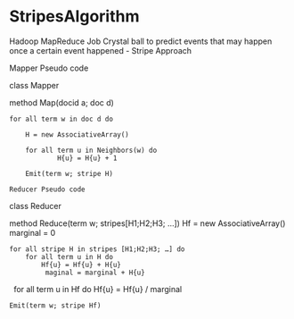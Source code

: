 # StripesAlgorithm
Hadoop MapReduce Job
Crystal ball to predict events that may happen once a certain event happened - Stripe Approach

Mapper Pseudo code

class Mapper
	
   method Map(docid a; doc d)

	for all term w in doc d do

		H = new AssociativeArray()

		for all term u in Neighbors(w) do
				H{u} = H{u} + 1

		Emit(term w; stripe H)
		
	Reducer Pseudo code

class Reducer
	
 method Reduce(term w; stripes[H1;H2;H3; …])
	Hf = new AssociativeArray()
	marginal = 0
	
	for all stripe H in stripes [H1;H2;H3; …] do
		for all term u in H do
			Hf{u} = Hf{u} + H{u}
			 maginal = marginal + H{u}
 
	for all term u in Hf do
		Hf{u} = Hf{u} / marginal		
	
	Emit(term w; stripe Hf) 
